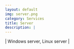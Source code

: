 ```yaml
---
layout: default
img: server.png
category: Services
title: Server
description: |
---
```

| Windows server, Linux server |
